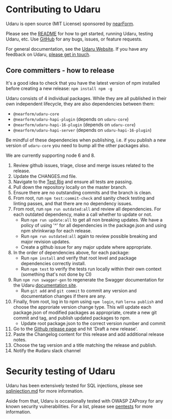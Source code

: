 # Contributing to Udaru

Udaru is open source (MIT License) sponsored by [nearForm](https://www.nearform.com).

Please see the [README](<https://github.com/nearform/udaru>) for how to get started, running Udaru, testing Udaru, etc. Use [GitHub](<https://github.com/nearform/udaru/issues>) for any bugs, issues, or feature requests.

For general documentation, see the [Udaru Website](<https://nearform.github.io/udaru/>). If you have any feedback on Udaru, [please get in touch](<https://github.com/nearform/udaru/issues>).

## Core committers - how to release

It's a good idea to check that you have the latest version of npm installed before creating a new release: `npm install npm -g`

Udaru consists of 4 individual packages. While they are all published in their own independent lifecycle, they are also dependencies between them:

*   `@nearform/udaru-core`
*   `@nearform/udaru-hapi-plugin` (depends on `udaru-core`)
*   `@nearform/udaru-hapi-16-plugin` (depends on `udaru-core`)
*   `@nearform/udaru-hapi-server` (depends on `udaru-hapi-16-plugin`)

Be mindful of these dependencies when publishing, i.e. if you publish a new version of `udaru-core` you need to bump all the other packages also.

We are currently supporting node 6 and 8.

1.  Review github issues, triage, close and merge issues related to the release.
2.  Update the CHANGES.md file.
3.  Navigate to the [Test Rig][Test] and ensure all tests are passing.
4.  Pull down the repository locally on the master branch.
5.  Ensure there are no outstanding commits and the branch is clean.
6.  From root, run `npm test:commit-check` and sanity check testing and linting passes, and that there are no dependency issues.
7.  From root, run `npm run outdated:all` and review all dependencies. For each outdated dependency, make a call whether to update or not.
    -   Run `npm run update:all` to get all non breaking updates. We have a policy of using '^' for all dependencies in the package.json and using npm shrinkwrap for each release.
    -   Run `npm run outdated:all` again to review possible breaking and major revision updates.
    -   Create a github issue for any major update where appropriate.
8.  In the order of dependencies above, for each package:
    -   Run `npm install` and verify that root level and package dependencies correctly install.
    -   Run `npm test` to verify the tests run locally within their own context (something that's not done by CI)
9.  Run `npm run swagger-gen` to regenerate the Swagger documentation for the Udaru [documentation site][docs-site].
    -   Run `git add` and `git commit` to commit any version and documentation changes if there are any.
10. Finally, from root, log in to npm using `npm login`, run `lerna publish` and choose the approriate version change type.  This will update each  package.json of modified packages as appropriate, create a new git commit and tag, and publish updated packages to npm.
    -   Update root package.json to the correct version number and commit
11. Go to the [Github release page][Releases] and hit 'Draft a new release'.
12. Paste the Changelog content for this release and add additional release notes.
13. Choose the tag version and a title matching the release and publish.
14. Notify the #udaru slack channel

[Test]: https://travis-ci.org/nearform/udaru
[Releases]: https://github.com/nearform/udaru/releases
[docs-site]: https://nearform.github.io/udaru/

# Security testing of Udaru

Udaru has been extensively tested for SQL injections, please see [sqlinjection.md](./sqlinjection.md) for more information.

Aside from that, Udaru is occasionally tested with OWASP ZAProxy for any known security vulnerabilities. For a list, please see [pentests](./pentests) for more information.
